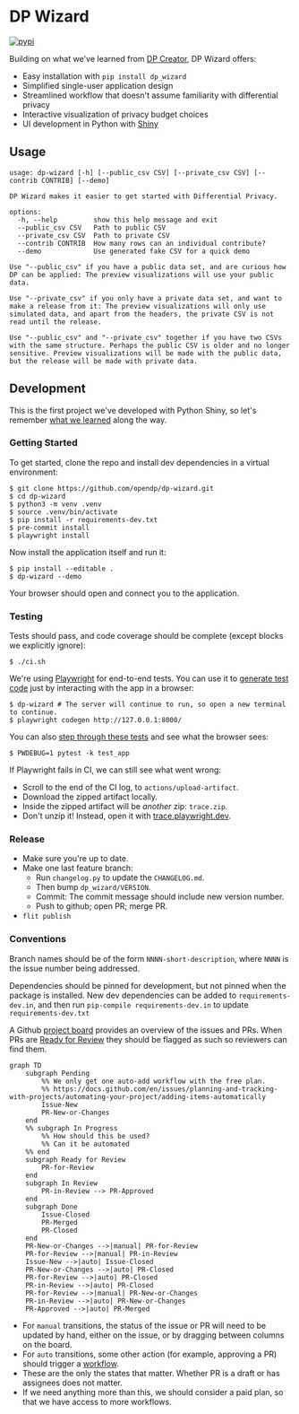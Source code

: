 # DP Wizard

[![pypi](https://img.shields.io/pypi/v/dp_wizard)](https://pypi.org/project/dp_wizard/)

Building on what we've learned from [DP Creator](https://github.com/opendp/dpcreator), DP Wizard offers:

- Easy installation with `pip install dp_wizard`
- Simplified single-user application design
- Streamlined workflow that doesn't assume familiarity with differential privacy
- Interactive visualization of privacy budget choices
- UI development in Python with [Shiny](https://shiny.posit.co/py/)

## Usage

```
usage: dp-wizard [-h] [--public_csv CSV] [--private_csv CSV] [--contrib CONTRIB] [--demo]

DP Wizard makes it easier to get started with Differential Privacy.

options:
  -h, --help         show this help message and exit
  --public_csv CSV   Path to public CSV
  --private_csv CSV  Path to private CSV
  --contrib CONTRIB  How many rows can an individual contribute?
  --demo             Use generated fake CSV for a quick demo

Use "--public_csv" if you have a public data set, and are curious how
DP can be applied: The preview visualizations will use your public data.

Use "--private_csv" if you only have a private data set, and want to
make a release from it: The preview visualizations will only use
simulated data, and apart from the headers, the private CSV is not
read until the release.

Use "--public_csv" and "--private_csv" together if you have two CSVs
with the same structure. Perhaps the public CSV is older and no longer
sensitive. Preview visualizations will be made with the public data,
but the release will be made with private data.
```


## Development

This is the first project we've developed with Python Shiny,
so let's remember [what we learned](WHAT-WE-LEARNED.md) along the way.

### Getting Started

To get started, clone the repo and install dev dependencies in a virtual environment:
```shell
$ git clone https://github.com/opendp/dp-wizard.git
$ cd dp-wizard
$ python3 -m venv .venv
$ source .venv/bin/activate
$ pip install -r requirements-dev.txt
$ pre-commit install
$ playwright install
```

Now install the application itself and run it:
```shell
$ pip install --editable .
$ dp-wizard --demo
```
Your browser should open and connect you to the application.

### Testing

Tests should pass, and code coverage should be complete (except blocks we explicitly ignore):
```shell
$ ./ci.sh
```

We're using [Playwright](https://playwright.dev/python/) for end-to-end tests. You can use it to [generate test code](https://playwright.dev/python/docs/codegen-intro) just by interacting with the app in a browser:
```shell
$ dp-wizard # The server will continue to run, so open a new terminal to continue.
$ playwright codegen http://127.0.0.1:8000/
```

You can also [step through these tests](https://playwright.dev/python/docs/running-tests#debugging-tests) and see what the browser sees:
```shell
$ PWDEBUG=1 pytest -k test_app
```

If Playwright fails in CI, we can still see what went wrong:
- Scroll to the end of the CI log, to `actions/upload-artifact`.
- Download the zipped artifact locally.
- Inside the zipped artifact will be _another_ zip: `trace.zip`.
- Don't unzip it! Instead, open it with [trace.playwright.dev](https://trace.playwright.dev/).

### Release

- Make sure you're up to date.
- Make one last feature branch:
  - Run `changelog.py` to update the `CHANGELOG.md`.
  - Then bump `dp_wizard/VERSION`.
  - Commit: The commit message should include new version number.
  - Push to github; open PR; merge PR.
- `flit publish`

### Conventions

Branch names should be of the form `NNNN-short-description`, where `NNNN` is the issue number being addressed.

Dependencies should be pinned for development, but not pinned when the package is installed.
New dev dependencies can be added to `requirements-dev.in`, and then run `pip-compile requirements-dev.in` to update `requirements-dev.txt`

A Github [project board](https://github.com/orgs/opendp/projects/10/views/2) provides an overview of the issues and PRs.
When PRs are [Ready for Review](https://github.com/orgs/opendp/projects/10/views/2?filterQuery=status%3A%22Ready+for+Review%22) they should be flagged as such so reviewers can find them.

```mermaid
graph TD
    subgraph Pending
        %% We only get one auto-add workflow with the free plan.
        %% https://docs.github.com/en/issues/planning-and-tracking-with-projects/automating-your-project/adding-items-automatically
        Issue-New
        PR-New-or-Changes
    end
    %% subgraph In Progress
        %% How should this be used?
        %% Can it be automated
    %% end
    subgraph Ready for Review
        PR-for-Review
    end
    subgraph In Review
        PR-in-Review --> PR-Approved
    end
    subgraph Done
        Issue-Closed
        PR-Merged
        PR-Closed
    end
    PR-New-or-Changes -->|manual| PR-for-Review
    PR-for-Review -->|manual| PR-in-Review
    Issue-New -->|auto| Issue-Closed
    PR-New-or-Changes -->|auto| PR-Closed
    PR-for-Review -->|auto| PR-Closed
    PR-in-Review -->|auto| PR-Closed
    PR-for-Review -->|manual| PR-New-or-Changes
    PR-in-Review -->|auto| PR-New-or-Changes
    PR-Approved -->|auto| PR-Merged
```
- For `manual` transitions, the status of the issue or PR will need to be updated by hand, either on the issue, or by dragging between columns on the board.
- For `auto` transitions, some other action (for example, approving a PR) should trigger a [workflow](https://github.com/orgs/opendp/projects/10/workflows).
- These are the only the states that matter. Whether PR is a draft or has assignees does not matter.
- If we need anything more than this, we should consider a paid plan, so that we have access to more workflows.
